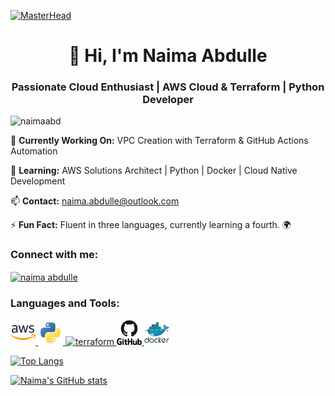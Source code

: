 [![MasterHead](https://user-images.githubusercontent.com/74038190/241765440-80728820-e06b-4f96-9c9e-9df46f0cc0a5.gif)](https://your-website-url)

<h1 align="center">👋 Hi, I'm Naima Abdulle</h1>
<h3 align="center">Passionate Cloud Enthusiast | AWS Cloud & Terraform | Python Developer</h3>

<p align="left"> <img src="https://komarev.com/ghpvc/?username=naimaabd&label=Profile%20views&color=0e75b6&style=flat" alt="naimaabd" /> </p>

🔭 **Currently Working On:** VPC Creation with Terraform & GitHub Actions Automation

🌱 **Learning:** AWS Solutions Architect | Python | Docker | Cloud Native Development

📫 **Contact:** naima.abdulle@outlook.com

⚡ **Fun Fact:** Fluent in three languages, currently learning a fourth. 🌍

<h3 align="left">Connect with me:</h3>
<p align="left">
  <a href="https://linkedin.com/in/naima abdulle" target="blank">
    <img align="center" src="https://raw.githubusercontent.com/rahuldkjain/github-profile-readme-generator/master/src/images/icons/Social/linked-in-alt.svg" alt="naima abdulle" height="30" width="40" />
  </a>
</p>

<h3 align="left">Languages and Tools:</h3>
<p align="left"> 
  <a href="https://aws.amazon.com" target="_blank" rel="noreferrer"> 
    <img src="https://raw.githubusercontent.com/devicons/devicon/master/icons/amazonwebservices/amazonwebservices-original-wordmark.svg" alt="aws" width="40" height="40"/> 
  </a> 
  <a href="https://www.python.org" target="_blank" rel="noreferrer"> 
    <img src="https://raw.githubusercontent.com/devicons/devicon/master/icons/python/python-original.svg" alt="python" width="40" height="40"/> 
  </a>
  <a href="https://www.terraform.io" target="_blank" rel="noreferrer"> 
    <img src="https://www.vectorlogo.zone/logos/terraformio/terraformio-icon.svg" alt="terraform" width="40" height="40"/> 
  </a>
  <a href="https://github.com" target="_blank" rel="noreferrer"> 
    <img src="https://raw.githubusercontent.com/devicons/devicon/master/icons/github/github-original-wordmark.svg" alt="github" width="40" height="40"/> 
  </a>
  <a href="https://www.docker.com/" target="_blank" rel="noreferrer"> 
    <img src="https://raw.githubusercontent.com/devicons/devicon/master/icons/docker/docker-original-wordmark.svg" alt="docker" width="40" height="40"/> 
  </a> 
</p>

[![Top Langs](https://github-readme-stats.vercel.app/api/top-langs/?username=naimaabd&layout=compact&theme=radical)](https://github.com/anuraghazra/github-readme-stats)

[![Naima's GitHub stats](https://github-readme-stats.vercel.app/api?username=naimaabd&show_icons=true&theme=radical)](https://github.com/anuraghazra/github-readme-stats)
